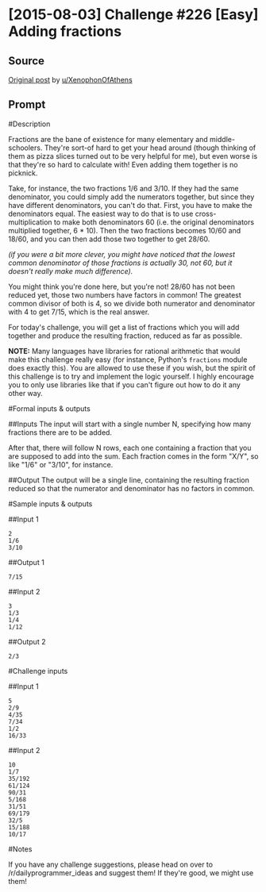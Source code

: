 # [2015-08-03] Challenge #226 [Easy] Adding fractions

## Source

[Original post](https://old.reddit.com/r/dailyprogrammer/comments/3fmke1/20150803_challenge_226_easy_adding_fractions/) by [u/XenophonOfAthens](https://old.reddit.com/user/XenophonOfAthens)

## Prompt

#Description

Fractions are the bane of existence for many elementary and middle-schoolers. They're sort-of hard to get your head around (though thinking of them as pizza slices turned out to be very helpful for me), but even worse is that they're so hard to calculate with! Even adding them together is no picknick.

Take, for instance, the two fractions 1/6 and 3/10. If they had the same denominator, you could simply add the numerators together, but since they have different denominators, you can't do that. First, you have to make the denominators equal. The easiest way to do that is to use cross-multiplication to make both denominators 60 (i.e. the original denominators multiplied together, 6 \* 10). Then the two fractions becomes 10/60 and 18/60, and you can then add those two together to get 28/60.

*(if you were a bit more clever, you might have noticed that the lowest common denominator of those fractions is actually 30, not 60, but it doesn't really make much difference).*

You might think you're done here, but you're not! 28/60 has not been reduced yet, those two numbers have factors in common! The greatest common divisor of both is 4, so we divide both numerator and denominator with 4 to get 7/15, which is the real answer.

For today's challenge, you will get a list of fractions which you will add together and produce the resulting fraction, reduced as far as possible.

**NOTE:** Many languages have libraries for rational arithmetic that would make this challenge really easy (for instance, Python's `fractions` module does exactly this). You are allowed to use these if you wish, but the spirit of this challenge is to try and implement the logic yourself. I highly encourage you to only use libraries like that if you can't figure out how to do it any other way.

#Formal inputs &amp; outputs

##Inputs
The input will start with a single number N, specifying how many fractions there are to be added.

After that, there will follow N rows, each one containing a fraction that you are supposed to add into the sum. Each fraction comes in the form "X/Y", so like "1/6" or "3/10", for instance.

##Output
The output will be a single line, containing the resulting fraction reduced so that the numerator and denominator has no factors in common.

#Sample inputs &amp; outputs

##Input 1

    2
    1/6
    3/10

##Output 1

    7/15

##Input 2

    3
    1/3
    1/4
    1/12

##Output 2

    2/3

#Challenge inputs

##Input 1

    5
    2/9
    4/35
    7/34
    1/2
    16/33

##Input 2

    10
    1/7
    35/192
    61/124
    90/31
    5/168
    31/51
    69/179
    32/5
    15/188
    10/17

#Notes

If you have any challenge suggestions, please head on over to /r/dailyprogrammer_ideas and suggest them! If they're good, we might use them!
